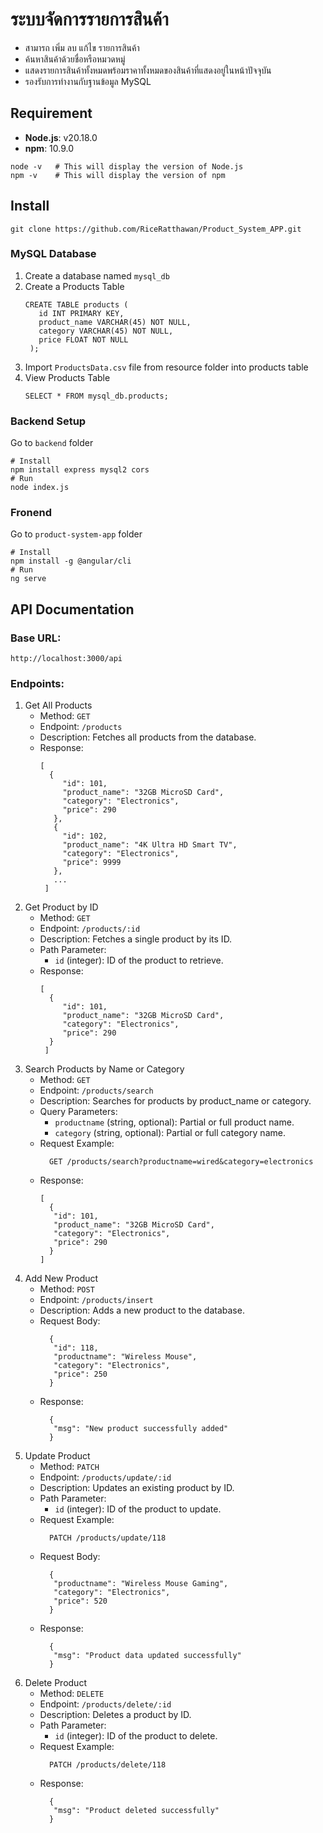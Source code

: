 # ระบบจัดการรายการสินค้า
- สามารถ เพิ่ม ลบ แก้ไข รายการสินค้า 
- ค้นหาสินค้าด้วยชื่อหรือหมวดหมู่
- แสดงรายการสินค้าทั้งหมดพร้อมราคาทั้งหมดของสินค้าที่แสดงอยู่ในหน้าปัจจุบัน
- รองรับการทำงานกับฐานข้อมูล MySQL
  
## Requirement
- **Node.js**: v20.18.0
- **npm**: 10.9.0
```
node -v   # This will display the version of Node.js
npm -v    # This will display the version of npm
```
## Install
```
git clone https://github.com/RiceRatthawan/Product_System_APP.git
```
### **MySQL Database**
  1. Create a database named `mysql_db`
  2. Create a Products Table
     ```
     CREATE TABLE products (
        id INT PRIMARY KEY,
        product_name VARCHAR(45) NOT NULL,
        category VARCHAR(45) NOT NULL,
        price FLOAT NOT NULL
      );
     ```
  3. Import `ProductsData.csv` file from resource folder into products table
  4. View Products Table
     ```
     SELECT * FROM mysql_db.products;
     ```
  
### **Backend Setup**
  Go to `backend` folder
```
# Install
npm install express mysql2 cors
# Run
node index.js
```
### **Fronend**
  Go to `product-system-app` folder
```
# Install
npm install -g @angular/cli
# Run
ng serve
```
## API Documentation
### **Base URL**: 
```http://localhost:3000/api```

### **Endpoints**:
  1. Get All Products
     - Method: `GET`
     - Endpoint: `/products`
     - Description: Fetches all products from the database.
     - Response:
       ```
       [
         {
            "id": 101,
            "product_name": "32GB MicroSD Card",
            "category": "Electronics",
            "price": 290
          },
          {
            "id": 102,
            "product_name": "4K Ultra HD Smart TV",
            "category": "Electronics",
            "price": 9999
          },
          ...
        ]
  2. Get Product by ID
     - Method: `GET`
     - Endpoint: `/products/:id`
     - Description: Fetches a single product by its ID.
     - Path Parameter:
        - `id` (integer): ID of the product to retrieve.
     - Response:
       ```
       [
         {
            "id": 101,
            "product_name": "32GB MicroSD Card",
            "category": "Electronics",
            "price": 290
         }
        ]
       ```
   3. Search Products by Name or Category
       - Method: `GET`
       - Endpoint: `/products/search`
       - Description: Searches for products by product_name or category.
       - Query Parameters:
            - `productname` (string, optional): Partial or full product name.
            - `category` (string, optional): Partial or full category name.
       - Request Example:
           ```
             GET /products/search?productname=wired&category=electronics
           ```
       - Response:
         ```
         [
           {
            "id": 101,
            "product_name": "32GB MicroSD Card",
            "category": "Electronics",
            "price": 290
           }
         ]
         ```
   4. Add New Product
      - Method: `POST`
      - Endpoint: `/products/insert`
      - Description: Adds a new product to the database.
      - Request Body:
           ```
             {
              "id": 118,
              "productname": "Wireless Mouse",
              "category": "Electronics",
              "price": 250
             }
           ```
       - Response:
         ```
           {
            "msg": "New product successfully added"
           }
         ```
   5. Update Product
      - Method: `PATCH`
      - Endpoint: `/products/update/:id`
      - Description: Updates an existing product by ID.
      - Path Parameter:
          - `id` (integer): ID of the product to update.
      - Request Example:
           ```
             PATCH /products/update/118
           ```
      - Request Body:
           ```
             {
              "productname": "Wireless Mouse Gaming",
              "category": "Electronics",
              "price": 520
             }
           ```
       - Response:
         ```
           {
            "msg": "Product data updated successfully"
           }
         ```
   6. Delete Product
      - Method: `DELETE`
      - Endpoint: `/products/delete/:id`
      - Description: Deletes a product by ID.
      - Path Parameter:
          - `id` (integer): ID of the product to delete.
      - Request Example:
           ```
             PATCH /products/delete/118
           ```
       - Response:
         ```
           {
            "msg": "Product deleted successfully"
           }
         ```
